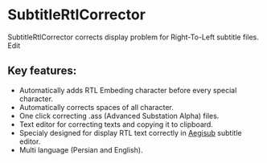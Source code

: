 # SubtitleRtlCorrector
SubtitleRtlCorrector corrects display problem for Right-To-Left subtitle files. Edit

## Key features:
* Automatically adds RTL Embeding character before every special character.
* Automatically corrects spaces of all character.
* One click correcting .ass (Advanced Substation Alpha) files.
* Text editor for correcting texts and copying it to clipboard.
* Specialy designed for display RTL text correctly in [Aegisub](http://www.aegisub.org/) subtitle editor.
* Multi language (Persian and English).
